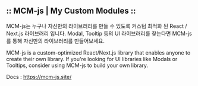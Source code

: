 ## :: MCM-js | My Custom Modules ::

MCM-js는 누구나 자신만의 라이브러리를 만들 수 있도록 커스텀 최적화 된 React / Next.js 라이브러리 입니다.
Modal, Tooltip 등의 UI 라이브러리를 찾는다면 MCM-js를 통해 자신만의 라이브러리를 만들어보세요.

MCM-js is a custom-optimized React/Next.js library that enables anyone to create their own library. If you're looking for UI libraries like Modals or Tooltips, consider using MCM-js to build your own library.

Docs : https://mcm-js.site/
